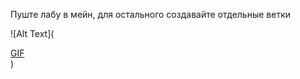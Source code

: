 Пуште лабу в мейн, для остального создавайте отдельные ветки

![Alt Text](<div class="tenor-gif-embed" data-postid="25211779" data-share-method="host" data-width="100%" data-aspect-ratio="1.0"><a href="https://tenor.com/view/gif-25211779">GIF</a> </div><script type="text/javascript" async src="https://tenor.com/embed.js"></script>)
